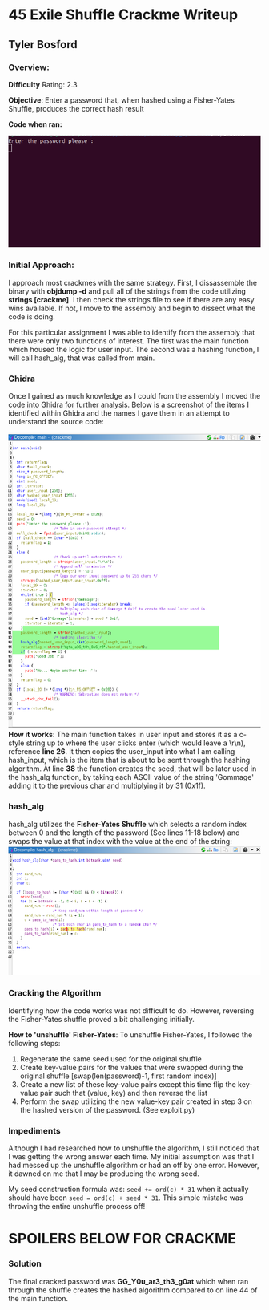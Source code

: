 # 45 Exile Shuffle Crackme Writeup
## Tyler Bosford

### Overview:
**Difficulty** Rating: 2.3

**Objective**: Enter a password that, when hashed using a Fisher-Yates Shuffle, produces the correct hash result

**Code when ran:**

![Screenshot of code output](crackme_start.png)

### Initial Approach:
I approach most crackmes with the same strategy. First, I dissassemble the binary with **objdump -d** and pull all of the strings from the code utilizing **strings [crackme]**. I then check the strings file to see if there are any easy wins available. If not, I move to the assembly and begin to dissect what the code is doing. 

For this particular assignment I was able to identify from the assembly that there were only two functions of interest. The first was the main function which housed the logic for user input. The second was a hashing function, I will call hash_alg, that was called from main. 

### Ghidra
Once I gained as much knowledge as I could from the assembly I moved the code into Ghidra for further analysis. Below is a screenshot of the items I identified within Ghidra and the names I gave them in an attempt to understand the source code:

![Screenshot of ghidra main](ghidra_main.png)
**How it works**: The main function takes in user input and stores it as a c-style string up to where the user clicks enter (which would leave a \r\n), reference **line 26**. It then copies the user_input into what I am calling hash_input, which is the item that is about to be sent through the hashing algorithm. At line **38** the function creates the seed, that will be later used in the hash_alg function, by taking each ASCII value of the string 'Gommage' adding it to the previous char and multiplying it by 31 (0x1f).

### hash_alg
hash_alg utilizes the **Fisher-Yates Shuffle** which selects a random index between 0 and the length of the password (See lines 11-18 below) and swaps the value at that index with the value at the end of the string: 
![Screenshot of hash_alg in Ghidra](ghidra_hash_alg.png)

### Cracking the Algorithm
Identifying how the code works was not difficult to do. However, reversing the Fisher-Yates shuffle proved a bit challenging initially. 

**How to 'unshuffle' Fisher-Yates**: To unshuffle Fisher-Yates, I followed the following steps:
1. Regenerate the same seed used for the original shuffle
2. Create key-value pairs for the values that were swapped during the original shuffle [swap(len(password)-1, first random index)]
3. Create a new list of these key-value pairs except this time flip the key-value pair such that (value, key) and then reverse the list
4. Perform the swap utilizing the new value-key pair created in step 3 on the hashed version of the password. (See exploit.py)

### Impediments
Although I had researched how to unshuffle the algorithm, I still noticed that I was getting the wrong answer each time. My initial assumption was that I had messed up the unshuffle algorithm or had an off by one error. However, it dawned on me that I may be producing the wrong seed.

My seed construction formula was: `seed += ord(c) * 31` when it actually should have been `seed = ord(c) + seed * 31`. This simple mistake was throwing the entire unshuffle process off! 

# SPOILERS BELOW FOR CRACKME

### Solution
The final cracked password was **GG_Y0u_ar3_th3_g0at** which when ran through the shuffle creates the hashed algorithm compared to on line 44 of the main function. 
